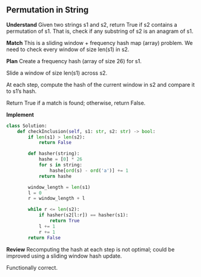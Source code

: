 ## Permutation in String
**Understand**
Given two strings s1 and s2, return True if s2 contains a permutation of s1. That is, check if any substring of s2 is an anagram of s1.

**Match**
This is a sliding window + frequency hash map (array) problem. We need to check every window of size len(s1) in s2.

**Plan**
Create a frequency hash (array of size 26) for s1.

Slide a window of size len(s1) across s2.

At each step, compute the hash of the current window in s2 and compare it to s1’s hash.

Return True if a match is found; otherwise, return False.

**Implement**
```python
class Solution:
    def checkInclusion(self, s1: str, s2: str) -> bool:
        if len(s1) > len(s2):
            return False

        def hasher(string):
            hashe = [0] * 26
            for s in string:
                hashe[ord(s) - ord('a')] += 1
            return hashe

        window_length = len(s1)
        l = 0
        r = window_length + l

        while r <= len(s2):
            if hasher(s2[l:r]) == hasher(s1):
                return True
            l += 1
            r += 1
        return False
```

**Review**
Recomputing the hash at each step is not optimal; could be improved using a sliding window hash update.

Functionally correct.